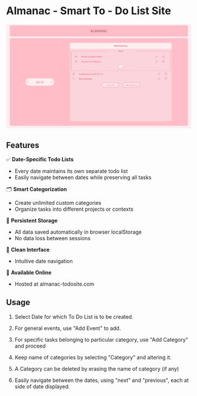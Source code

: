 # Almanac - Smart To - Do List Site

![Todo List Screenshot](image.png) 

## Features

✅ **Date-Specific Todo Lists**  
- Every date maintains its own separate todo list
- Easily navigate between dates while preserving all tasks

🗂 **Smart Categorization**  
- Create unlimited custom categories
- Organize tasks into different projects or contexts

🔁 **Persistent Storage**  
- All data saved automatically in browser localStorage
- No data loss between sessions

🎨 **Clean Interface**  
- Intuitive date navigation

🚀 **Available Online**  
- Hosted at almanac-todosite.com

## Usage

1. Select Date for which To Do List is to be created.

2. For general events, use "Add Event" to add.

3. For specific tasks belonging to particular category, use "Add Category" and proceed

4. Keep name of categories by selecting "Category" and altering it.

5. A Category can be deleted by erasing the name of category (if any)

6. Easily navigate between the dates, using "next" and "previous", each at side of date displayed.


